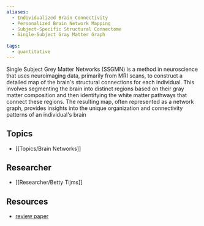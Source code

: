 ```yaml
---
aliases:
  - Individualized Brain Connectivity
  - Personalized Brain Network Mapping
  - Subject-Specific Structural Connectome
  - Single-Subject Gray Matter Graph
  
tags:
  - quantitative 
---
```


Single Subject Grey Matter Networks (SSGMN) is a method in neuroscience that uses neuroimaging data, primarily from MRI scans, to construct a detailed map of the brain's structural connections for each individual. This involves segmenting the brain into distinct regions based on their gray matter composition and then identifying the white matter pathways that connect these regions. The resulting map, often represented as a network graph, provides insights into the unique organization and connectivity patterns of an individual's brain

## Topics

  - [[Topics/Brain Networks]]

## Researcher

  - [[Researcher/Betty Tijms]]

## Resources

  - [review paper](https://github.com/bettytijms/Single_Subject_Grey_Matter_Networks)
